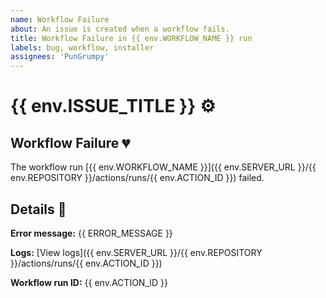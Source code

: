 ```yaml
---
name: Workflow Failure
about: An issue is created when a workflow fails.
title: Workflow Failure in {{ env.WORKFLOW_NAME }} run
labels: bug, workflow, installer
assignees: 'PunGrumpy'
---
```


# {{ env.ISSUE_TITLE }} ⚙️

## Workflow Failure 💔

The workflow run [{{ env.WORKFLOW_NAME }}]({{ env.SERVER_URL }}/{{ env.REPOSITORY }}/actions/runs/{{ env.ACTION_ID }}) failed.

## Details 📝

**Error message:** {{ ERROR_MESSAGE }}

**Logs:** [View logs]({{ env.SERVER_URL }}/{{ env.REPOSITORY }}/actions/runs/{{ env.ACTION_ID }})

**Workflow run ID:** {{ env.ACTION_ID }}
